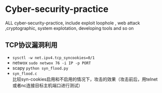 # Cyber-security-practice
ALL cyber-security-practice, include exploit loophole , web attack ,cryptographic, system explotation, developing tools and so on
## TCP协议漏洞利用
- `sysctl -w net.ipv4.tcp_syncookies=0/1`
- netwox `sudo netwox 76 -i IP -p PORT`
- scapy `python syn_flood.py`
- `syn_flood.c`  \
比较syn-cookies启用和不启用的情况下，攻击的效果（攻击前后，用telnet或者nc连接目标主机端口进行测试）
